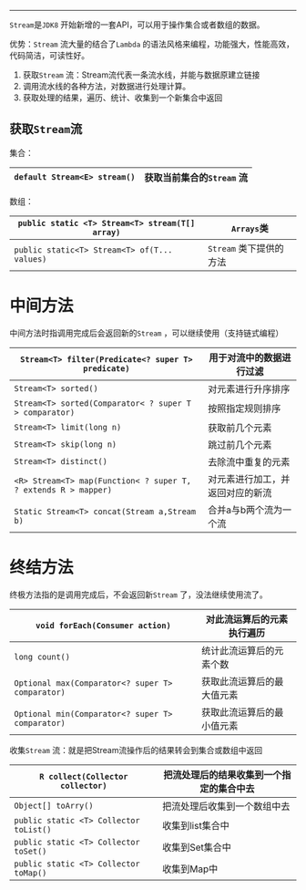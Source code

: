 
---

`Stream`是`JDK8` 开始新增的一套API，可以用于操作集合或者数组的数据。

优势：`Stream` 流大量的结合了`Lambda` 的语法风格来编程，功能强大，性能高效，代码简洁，可读性好。

1. 获取`Stream` 流：Stream流代表一条流水线，并能与数据原建立链接
2. 调用流水线的各种方法，对数据进行处理计算。
3. 获取处理的结果，遍历、统计、收集到一个新集合中返回

## 获取`Stream`流

集合：

| `default Stream<E> stream()` | 获取当前集合的`Stream` 流 |
| ---------------------------- | ----------------- |

数组：

| `public static <T> Stream<T> stream(T[] array)` | `Arrays`类 |
| --- | --- |
| `public static<T> Stream<T> of(T... values)`  | `Stream` 类下提供的方法 |

# 中间方法

中间方法时指调用完成后会返回新的`Stream` ，可以继续使用（支持链式编程）

| `Stream<T> filter(Predicate<? super T> predicate)`             | 用于对流中的数据进行过滤     |
| -------------------------------------------------------------- | ---------------- |
| `Stream<T> sorted()`                                           | 对元素进行升序排序        |
| `Stream<T> sorted(Comparator< ? super T > comparator)`         | 按照指定规则排序         |
| `Stream<T> limit(long n)`                                      | 获取前几个元素          |
| `Stream<T> skip(long n)`                                       | 跳过前几个元素          |
| `Stream<T> distinct()`                                         | 去除流中重复的元素        |
| `<R> Stream<T> map(Function< ? super T, ? extends R > mapper)` | 对元素进行加工，并返回对应的新流 |
| `Static Stream<T> concat(Stream a,Stream b)`                   | 合并a与b两个流为一个流     |

# 终结方法

终极方法指的是调用完成后，不会返回新`Stream` 了，没法继续使用流了。

| `void forEach(Consumer action)`                  | 对此流运算后的元素执行遍历 |
| ------------------------------------------------ | ------------- |
| `long count()`                                   | 统计此流运算后的元素个数  |
| `Optional max(Comparator<? super T> comparator)` | 获取此流运算后的最大值元素 |
| `Optional min(Comparator<? super T> comparator)` | 获取此流运算后的最小值元素 |

收集`Stream` 流：就是把Stream流操作后的结果转会到集合或数组中返回

| `R collect(Collector collector)`       | 把流处理后的结果收集到一个指定的集合中去 |
| -------------------------------------- | -------------------- |
| `Object[] toArry()`                    | 把流处理后收集到一个数组中去       |
| `public static <T> Collector toList()` | 收集到list集合中           |
| `public static <T> Collector toSet()`  | 收集到Set集合中            |
| `public static <T> Collector toMap()`  | 收集到Map中              |
